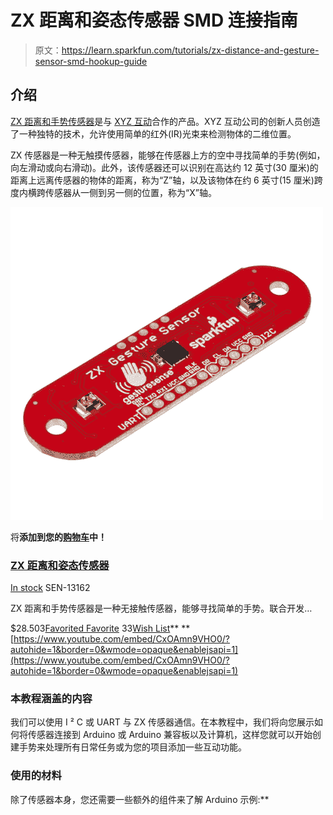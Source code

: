 # ZX 距离和姿态传感器 SMD 连接指南

> 原文：<https://learn.sparkfun.com/tutorials/zx-distance-and-gesture-sensor-smd-hookup-guide>

## 介绍

[ZX 距离和手势传感器](https://www.sparkfun.com/products/13162)是与 [XYZ 互动](http://www.gesturesense.com/xyz/)合作的产品。XYZ 互动公司的创新人员创造了一种独特的技术，允许使用简单的红外(IR)光束来检测物体的二维位置。

ZX 传感器是一种无触摸传感器，能够在传感器上方的空中寻找简单的手势(例如，向左滑动或向右滑动)。此外，该传感器还可以识别在高达约 12 英寸(30 厘米)的距离上远离传感器的物体的距离，称为“Z”轴，以及该物体在约 6 英寸(15 厘米)跨度内横跨传感器从一侧到另一侧的位置，称为“X”轴。

[![ZX Distance and Gesture Sensor](img/bc2042103e6594724318c6c1abf81a33.png)](https://www.sparkfun.com/products/13162) 

将**添加到您的[购物车](https://www.sparkfun.com/cart)中！**

### [ZX 距离和姿态传感器](https://www.sparkfun.com/products/13162)

[In stock](https://learn.sparkfun.com/static/bubbles/ "in stock") SEN-13162

ZX 距离和手势传感器是一种无接触传感器，能够寻找简单的手势。联合开发…

$28.503[Favorited Favorite](# "Add to favorites") 33[Wish List](# "Add to wish list")** **[https://www.youtube.com/embed/CxOAmn9VHO0/?autohide=1&border=0&wmode=opaque&enablejsapi=1](https://www.youtube.com/embed/CxOAmn9VHO0/?autohide=1&border=0&wmode=opaque&enablejsapi=1)

### 本教程涵盖的内容

我们可以使用 I ² C 或 UART 与 ZX 传感器通信。在本教程中，我们将向您展示如何将传感器连接到 Arduino 或 Arduino 兼容板以及计算机，这样您就可以开始创建手势来处理所有日常任务或为您的项目添加一些互动功能。

### 使用的材料

除了传感器本身，您还需要一些额外的组件来了解 Arduino 示例:**